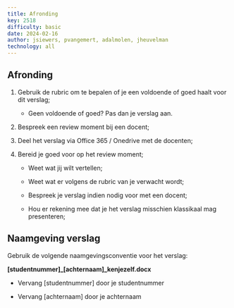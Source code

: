 ```yaml
---
title: Afronding
key: 2518
difficulty: basic
date: 2024-02-16
author: jsiewers, pvangemert, adalmolen, jheuvelman
technology: all
---
```


## Afronding

1.  Gebruik de rubric om te bepalen of je een voldoende of goed haalt
    voor dit verslag;

    -   Geen voldoende of goed? Pas dan je verslag aan.

2.  Bespreek een review moment bij een docent;

3.  Deel het verslag via Office 365 / Onedrive met de docenten;

4.  Bereid je goed voor op het review moment;

    -   Weet wat jij wilt vertellen;

    -   Weet wat er volgens de rubric van je verwacht wordt;

    -   Bespreek je verslag indien nodig voor met een docent;

    -   Hou er rekening mee dat je het verslag misschien klassikaal mag
        presenteren;

## Naamgeving verslag

Gebruik de volgende naamgevingsconventie voor het verslag:

**\[studentnummer\]\_\[achternaam\]\_kenjezelf.docx**

-   Vervang \[studentnummer\] door je studentnummer

-   Vervang \[achternaam\] door je achternaam